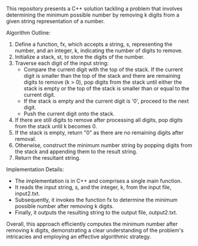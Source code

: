 This repository presents a C++ solution tackling a problem that involves determining the minimum possible number by removing k digits from a given string representation of a number.

Algorithm Outline:
1. Define a function, fx, which accepts a string, s, representing the number, and an integer, k, indicating the number of digits to remove.
2. Initialize a stack, st, to store the digits of the number.
3. Traverse each digit of the input string:
   - Compare the current digit with the top of the stack. If the current digit is smaller than the top of the stack and there are remaining digits to remove (k > 0), pop digits from the stack until either the stack is empty or the top of the stack is smaller than or equal to the current digit.
   - If the stack is empty and the current digit is '0', proceed to the next digit.
   - Push the current digit onto the stack.
4. If there are still digits to remove after processing all digits, pop digits from the stack until k becomes 0.
5. If the stack is empty, return "0" as there are no remaining digits after removal.
6. Otherwise, construct the minimum number string by popping digits from the stack and appending them to the result string.
7. Return the resultant string.

Implementation Details:
- The implementation is in C++ and comprises a single main function.
- It reads the input string, s, and the integer, k, from the input file, input2.txt.
- Subsequently, it invokes the function fx to determine the minimum possible number after removing k digits.
- Finally, it outputs the resulting string to the output file, output2.txt.

Overall, this approach efficiently computes the minimum number after removing k digits, demonstrating a clear understanding of the problem's intricacies and employing an effective algorithmic strategy.
